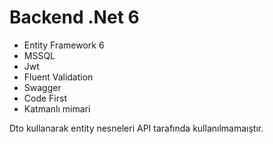 # Backend .Net 6
- Entity Framework 6
- MSSQL
- Jwt
- Fluent Validation
- Swagger
- Code First
- Katmanlı mimari

Dto kullanarak entity nesneleri API tarafında kullanılmamaıştır.